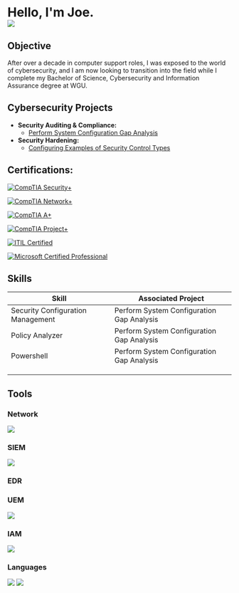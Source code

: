 <h1>Hello, I'm Joe. <br/><a href="https://www.linkedin.com/in/joedendulk/"><img src="https://img.shields.io/badge/-LinkedIn-0072b1?&style=for-the-badge&logo=linkedin&logoColor=white" /></a>

## Objective

After over a decade in computer support roles, I was exposed to the world of cybersecurity, and I am now looking to transition into the field while I complete my Bachelor of Science, Cybersecurity and Information Assurance degree at WGU.

<h2>Cybersecurity Projects</h2>

- <b>Security Auditing & Compliance:</b>
  - [Perform System Configuration Gap Analysis](https://github.com/JoeDendulk/GapAnalysisLab)
- <b>Security Hardening:</b>
  - [Configuring Examples of Security Control Types](https://github.com/JoeDendulk/SecurityControlTypes)
<h2>Certifications:</h2>
<div>
  
[![CompTIA Security+](https://img.shields.io/badge/-Security%2B-FF0000?style=for-the-badge&logo=CompTIA&logoColor=white)](https://www.credly.com/badges/917322cb-17e6-4243-94e6-e0ba6e93c983/public_url)

[![CompTIA Network+](https://img.shields.io/badge/-Network%2B-FF0000?style=for-the-badge&logo=CompTIA&logoColor=white)](https://www.credly.com/badges/a926e5d4-9e9d-41ef-a02c-6c7262a5cb20/public_url)

[![CompTIA A+](https://img.shields.io/badge/-A%2B-FF0000?style=for-the-badge&logo=CompTIA&logoColor=white)](https://www.credly.com/badges/101540fa-0eb0-4545-acb6-5d86b00bffa2/public_url)
    
[![CompTIA Project+](https://img.shields.io/badge/-Project%2B-FF0000?style=for-the-badge&logo=CompTIA&logoColor=white)](https://www.credly.com/badges/101540fa-0eb0-4545-acb6-5d86b00bffa2/public_url)

[![ITIL Certified](https://img.shields.io/badge/-ITIL%20Certified-0033A0?style=for-the-badge&logo=itv&logoColor=white)](https://badges.peoplecert.org/Badge/en/A5D42D8C-EF2C-40A4-A4B7-333B61F0BE5B)

[![Microsoft Certified Professional](https://img.shields.io/badge/-Microsoft%20Certified%20Professional-7373C3?style=for-the-badge&logo=microsoft&logoColor=white)](https://www.credly.com/)
</div>    

## Skills

| Skill                                         | Associated Project         |
|-----------------------------------------------|----------------------------|
| Security Configuration Management             |Perform System Configuration Gap Analysis |
| Policy Analyzer                               |Perform System Configuration Gap Analysis |
| Powershell                                    |Perform System Configuration Gap Analysis|
|      | |
|                 | |
|  | |

## Tools

### Network
<div>
    <img src="https://img.shields.io/badge/-Wireshark-1679A7?&style=for-the-badge&logo=Wireshark&logoColor=white" />
</div>

### SIEM
<div>
    <img src="https://img.shields.io/badge/-Splunk-000000?&style=for-the-badge&logo=Splunk&logoColor=white" />
</div>

### EDR

### UEM
<div>
 <img src="https://img.shields.io/badge/-Endpoint%20Central-efeeea?style=for-the-badge&logo=ManageEngine&logoColor=white" />
</div>

### IAM
<div>
<img src="https://img.shields.io/badge/-Active%20Directory-f3df31?style=for-the-badge&logo=microsoft&logoColor=white" />
</div>

### Languages
<div>
<img src="https://img.shields.io/badge/-PowerShell-5391FE?style=for-the-badge&logo=powershell&logoColor=white" />
<img src="https://img.shields.io/badge/-Linux-FCC624?style=for-the-badge&logo=linux&logoColor=black" />
</div>
